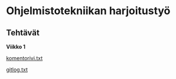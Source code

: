 # Ohjelmistotekniikan harjoitustyö
## Tehtävät
**Viikko 1**

[komentorivi.txt](https://github.com/tovento/ot-harjoitustyo/blob/master/laskarit/viikko1/komentorivi.txt)

[gitlog.txt](https://github.com/tovento/ot-harjoitustyo/blob/master/laskarit/viikko1/gitlog.txt)
